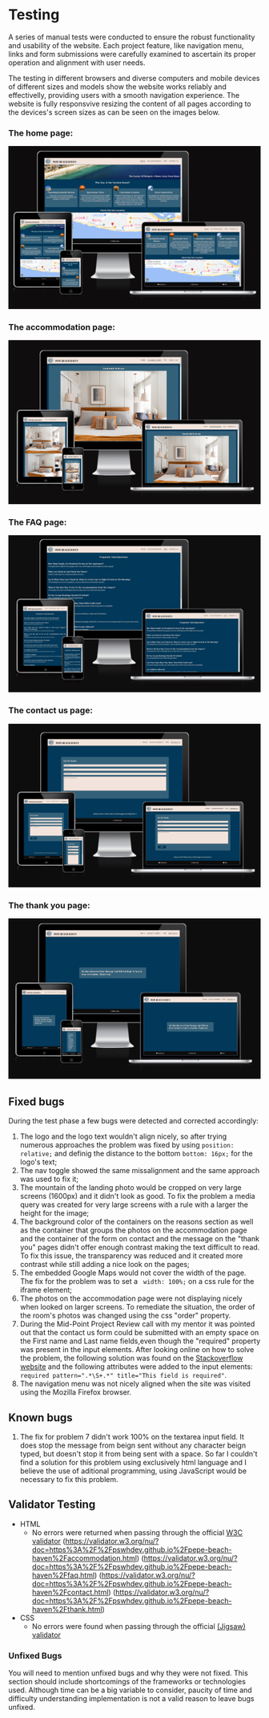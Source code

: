 # Testing 

A series of manual tests were conducted to ensure the robust functionality and usability of the website. Each project feature, like navigation menu, links and form submissions were carefully examined to ascertain its proper operation and alignment with user needs.

The testing in different  browsers and diverse computers and mobile devices of different sizes and models show the website works reliably and effectivelly, providing users with a smooth navigation experience. The website is fully responsvive resizing the content of all pages according to the devices's screen sizes as can be seen on the images below.

### The home page:
![Responsive home](documentation/am-i-responsive-index-two.png)

### The accommodation page:
![Responsive accomodation](documentation/am-i-responsive-accommodation.png)

### The FAQ page:
![Responsive faq](documentation/am-i-responsive-faq.png)

### The contact us page:
![Responsive contact us](documentation/am-i-responsive-contact.png)

### The thank you page:
![Responsive thank you](documentation/am-i-responsive-thankyou.png)

## Fixed bugs
During the test phase a few bugs were detected and corrected accordingly:
1. The logo and the logo text wouldn't align nicely, so after trying numerous approaches the problem was fixed by using `position: relative;` and definig the distance to the bottom `bottom: 16px;` for the logo's text;
2. The nav toggle showed the same missalignment and the same approach was used to fix it;
3. The mountain of the landing photo would be cropped on very large screens (1600px) and it didn't look as good. To fix the problem a media query was created for very large screens with a rule with a larger the height for the image;
4. The background color of the containers on the reasons section as well as the container that groups the photos on the accommodation page and the container of the form on contact and the message on the "thank you" pages didn't offer enough contrast making the text difficult to read. To fix this issue, the transparency was reduced and it created more contrast while still adding a nice look on the pages;
5. The embedded Google Maps would not cover the width of the page. The fix for the problem was to set a ` width: 100%;` on a css rule for the iframe element;
6. The photos on the accommodation page were not displaying nicely when looked on larger screens. To remediate the situation, the order of the room's photos was changed using the css "order" property.
7. During the Mid-Point Project Review call with my mentor it was pointed out that the contact us form could be submitted with an empty space on the First name and Last name fields,even though the "required" property was present in the input elements. After looking online on how to solve the problem, the following solution was found on the [Stackoverflow website](https://stackoverflow.com/questions/13766015/is-it-possible-to-configure-a-required-field-to-ignore-white-space) and the following attributes were added to the input elements: `required pattern=".*\S+.*" title="This field is required"`.
8. The navigation menu was not nicely aligned when the site was visited using the Mozilla Firefox browser.



## Known bugs
1. The fix for problem 7 didn't work 100% on the textarea input field. It does stop the message from beign sent without any character beign typed, but doesn't stop it from being sent with a space. So far I couldn't find a solution for this problem using exclusively html language and I believe the use of aditional programming, using JavaScript would be necessary to fix this problem.


## Validator Testing 

- HTML
  - No errors were returned when passing through the official [W3C validator](https://validator.w3.org/nu/?doc=https%3A%2F%2Fpswhdev.github.io%2Fpepe-beach-haven%2Findex.html)
  (https://validator.w3.org/nu/?doc=https%3A%2F%2Fpswhdev.github.io%2Fpepe-beach-haven%2Faccommodation.html)
  (https://validator.w3.org/nu/?doc=https%3A%2F%2Fpswhdev.github.io%2Fpepe-beach-haven%2Ffaq.html)
  (https://validator.w3.org/nu/?doc=https%3A%2F%2Fpswhdev.github.io%2Fpepe-beach-haven%2Fcontact.html)
  (https://validator.w3.org/nu/?doc=https%3A%2F%2Fpswhdev.github.io%2Fpepe-beach-haven%2Fthank.html)
- CSS
  - No errors were found when passing through the official [(Jigsaw) validator](https://jigsaw.w3.org/css-validator/validator?uri=https%3A%2F%2Fpswhdev.github.io%2Fpepe-beach-haven%2Findex.html&profile=css3svg&usermedium=all&warning=1&vextwarning=&lang=en)

### Unfixed Bugs

You will need to mention unfixed bugs and why they were not fixed. This section should include shortcomings of the frameworks or technologies used. Although time can be a big variable to consider, paucity of time and difficulty understanding implementation is not a valid reason to leave bugs unfixed. 
